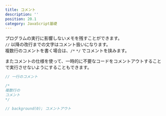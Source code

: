 ```yaml
---
title: コメント
description: ''
position: 20.1
category: JavaScript基礎
---
```



プログラムの実行に影響しないメモを残すことができます。  
`//` 以降の改行までの文字はコメント扱いになります。  
複数行のコメントを書く場合は、`/*` `*/` でコメントを挟みます。

またコメントの仕様を使って、一時的に不要なコードをコメントアウトすることで実行させないようにすることもできます。

```javascript
// 一行のコメント

/*
複数行の
コメント
*/

// background(0); コメントアウト
```